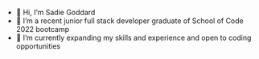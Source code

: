 - 👋 Hi, I’m Sadie Goddard
- 👀 I’m a recent junior full stack developer graduate of School of Code 2022 bootcamp
- 🌱 I’m currently expanding my skills and experience and open to coding opportunities 


<!---
Sadie109/Sadie109 is a ✨ special ✨ repository because its `README.md` (this file) appears on your GitHub profile.
You can click the Preview link to take a look at your changes.
--->
